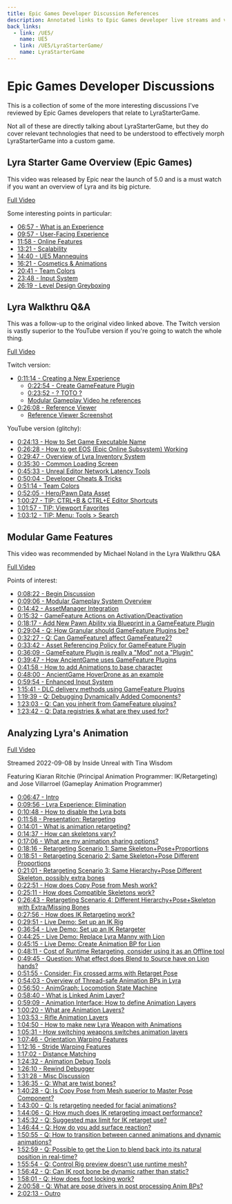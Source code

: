 ```yaml
---
title: Epic Games Developer Discussion References
description: Annotated links to Epic Games developer live streams and videos
back_links:
  - link: /UE5/
    name: UE5
  - link: /UE5/LyraStarterGame/
    name: LyraStarterGame
---
```



# Epic Games Developer Discussions

This is a collection of some of the more interesting discussions I've reviewed by Epic Games developers that relate to LyraStarterGame.

Not all of these are directly talking about LyraStarterGame, but they do cover relevant technologies that need to be understood to effectively morph LyraStarterGame into a custom game.


## Lyra Starter Game Overview (Epic Games)

This video was released by Epic near the launch of 5.0 and is a must watch if you want an overview of Lyra and its big picture.

[Full Video](https://youtu.be/Fj1zCsYydD8)

Some interesting points in particular:

- [06:57 - What is an Experience](https://youtu.be/Fj1zCsYydD8?t=417)
- [09:57 - User-Facing Experience](https://youtu.be/Fj1zCsYydD8?t=597)
- [11:58 - Online Features](https://youtu.be/Fj1zCsYydD8?t=718)
- [13:21 - Scalability](https://youtu.be/Fj1zCsYydD8?t=801)
- [14:40 - UE5 Mannequins](https://youtu.be/Fj1zCsYydD8?t=880)
- [16:21 - Cosmetics & Animations](https://youtu.be/Fj1zCsYydD8?t=981)
- [20:41 - Team Colors](https://youtu.be/Fj1zCsYydD8?t=1241)
- [23:48 - Input System](https://youtu.be/Fj1zCsYydD8?t=1428)
- [26:19 - Level Design Greyboxing](https://youtu.be/Fj1zCsYydD8?t=1579)


## Lyra Walkthru Q&A

This was a follow-up to the original video linked above.  The Twitch version is vastly superior to the YouTube version if you're going to watch the whole thing.

[Full Video](https://www.twitch.tv/videos/1469444417)

Twitch version:
- [0:11:14 - Creating a New Experience](https://www.twitch.tv/videos/1469444417?t=0h11m14s)
  - [0:22:54 - Create GameFeature Plugin](https://www.twitch.tv/videos/1469444417?t=0h22m54s)
  - [0:23:52 - ? TOTO ?](https://www.twitch.tv/videos/1469444417?t=0h22m54s)
  - [Modular Gameplay Video he references](https://www.twitch.tv/videos/1101918638?filter=archives&sort=time)
- [0:26:08 - Reference Viewer](https://www.twitch.tv/videos/1469444417?t=0h26m08s)
  - [Reference Viewer Screenshot](https://twitter.com/joatski/status/1453130573380206601/photo/1)

YouTube version (glitchy):
- [0:24:13 - How to Set Game Executable Name](https://youtu.be/N1X7BgIQ4QY?t=1453) 
- [0:26:28 - How to get EOS (Epic Online Subsystem) Working](https://youtu.be/N1X7BgIQ4QY?t=1588)
- [0:29:47 - Overview of Lyra Inventory System](https://youtu.be/N1X7BgIQ4QY?t=1787)
- [0:35:30 - Common Loading Screen](https://youtu.be/N1X7BgIQ4QY?t=2130)
- [0:45:33 - Unreal Editor Network Latency Tools](https://youtu.be/N1X7BgIQ4QY?t=2733)
- [0:50:04 - Developer Cheats & Tricks](https://youtu.be/N1X7BgIQ4QY?t=3004)
- [0:51:14 - Team Colors](https://youtu.be/N1X7BgIQ4QY?t=3074)
- [0:52:05 - Hero/Pawn Data Asset](https://youtu.be/N1X7BgIQ4QY?t=3125)
- [1:00:27 - TIP: CTRL+B & CTRL+E Editor Shortcuts](https://youtu.be/N1X7BgIQ4QY?t=3627)
- [1:01:57 - TIP: Viewport Favorites](https://youtu.be/N1X7BgIQ4QY?t=3757)
- [1:03:12 - TIP: Menu: Tools > Search](https://youtu.be/N1X7BgIQ4QY?t=3792)


## Modular Game Features

This video was recommended by Michael Noland in the Lyra Walkthru Q&A

[Full Video](https://www.twitch.tv/videos/1101918638?filter=archives&sort=time)

Points of interest:

- [0:08:22 - Begin Discussion](https://www.twitch.tv/videos/1101918638?t=0h8m22s)
- [0:09:06 - Modular Gameplay System Overview](https://www.twitch.tv/videos/1101918638?t=0h9m6s)
- [0:14:42 - AssetManager Integration](https://www.twitch.tv/videos/1101918638?t=0h14m42s)
- [0:15:32 - GameFeature Actions on Activation/Deactivation](https://www.twitch.tv/videos/1101918638?t=0h15m32s)
- [0:18:17 - Add New Pawn Ability via Blueprint in a GameFeature Plugin](https://www.twitch.tv/videos/1101918638?t=0h18m7s)
- [0:29:04 - Q: How Granular should GameFeature Plugins be?](https://www.twitch.tv/videos/1101918638?t=0h29m4s)
- [0:32:27 - Q: Can GameFeature1 affect GameFeature2?](https://www.twitch.tv/videos/1101918638?t=0h32m27s)
- [0:33:42 - Asset Referencing Policy for GameFeature Plugin](https://www.twitch.tv/videos/1101918638?t=0h33m42s)
- [0:36:09 - GameFeature Plugin is really a "Mod" not a "Plugin"](https://www.twitch.tv/videos/1101918638?t=0h36m9s)
- [0:39:47 - How AncientGame uses GameFeature Plugins](https://www.twitch.tv/videos/1101918638?t=0h39m47s)
- [0:41:58 - How to add Animations to base character](https://www.twitch.tv/videos/1101918638?t=0h41m58s)
- [0:48:00 - AncientGame HoverDrone as an example](https://www.twitch.tv/videos/1101918638?t=0h48m0s)
- [0:59:54 - Enhanced Input System](https://www.twitch.tv/videos/1101918638?t=0h59m54s)
- [1:15:41 - DLC delivery methods using GameFeature Plugins](https://www.twitch.tv/videos/1101918638?t=1h15m41s)
- [1:19:39 - Q: Debugging Dynamically Added Components?](https://www.twitch.tv/videos/1101918638?t=1h19m39s)
- [1:23:03 - Q: Can you inherit from GameFeature plugins?](https://www.twitch.tv/videos/1101918638?t=1h23m3s)
- [1:23:42 - Q: Data registries & what are they used for?](https://www.twitch.tv/videos/1101918638?t=1h23m42s)


## Analyzing Lyra's Animation

[Full Video](https://youtu.be/5O-nTNMB19Y)

Streamed 2022-09-08 by Inside Unreal with Tina Wisdom

Featuring Kiaran Ritchie (Principal Animation Programmer: IK/Retargeting)
and Jose Villarroel (Gameplay Animation Programmer)

- [0:06:47 - Intro](https://youtu.be/5O-nTNMB19Y?t=407)
- [0:09:56 - Lyra Experience: Elimination](https://youtu.be/5O-nTNMB19Y?t=596)
- [0:10:48 - How to disable the Lyra bots](https://youtu.be/5O-nTNMB19Y?t=648)
- [0:11:58 - Presentation: Retargeting](https://youtu.be/5O-nTNMB19Y?t=718)
- [0:14:01 - What is animation retargeting?](https://youtu.be/5O-nTNMB19Y?t=841)
- [0:14:37 - How can skeletons vary?](https://youtu.be/5O-nTNMB19Y?t=877)
- [0:17:06 - What are my animation sharing options?](https://youtu.be/5O-nTNMB19Y?t=1026)
- [0:18:16 - Retargeting Scenario 1: Same Skeleton+Pose+Proportions](https://youtu.be/5O-nTNMB19Y?t=1096)
- [0:18:51 - Retargeting Scenario 2: Same Skeleton+Pose Different Proportions](https://youtu.be/5O-nTNMB19Y?t=1131)
- [0:21:01 - Retargeting Scenario 3: Same Hierarchy+Pose Different Skeleton, possibly extra bones](https://youtu.be/5O-nTNMB19Y?t=1261)
- [0:22:51 - How does Copy Pose from Mesh work?](https://youtu.be/5O-nTNMB19Y?t=1371)
- [0:25:11 - How does Compatible Skeletons work?](https://youtu.be/5O-nTNMB19Y?t=1511)
- [0:26:43 - Retargeting Scenario 4: Different Hierarchy+Pose+Skeleton with Extra/Missing Bones](https://youtu.be/5O-nTNMB19Y?t=1603)
- [0:27:56 - How does IK Retargeting work?](https://youtu.be/5O-nTNMB19Y?t=1676)
- [0:29:51 - Live Demo: Set up an IK Rig](https://youtu.be/5O-nTNMB19Y?t=1791)
- [0:36:54 - Live Demo: Set up an IK Retargeter](https://youtu.be/5O-nTNMB19Y?t=2214)
- [0:44:25 - Live Demo: Replace Lyra Manny with Lion](https://youtu.be/5O-nTNMB19Y?t=2665)
- [0:45:15 - Live Demo: Create Animation BP for Lion](https://youtu.be/5O-nTNMB19Y?t=2715)
- [0:48:11 - Cost of Runtime Retargeting, consider using it as an Offline tool](https://youtu.be/5O-nTNMB19Y?t=2891)
- [0:49:45 - Question: What effect does Blend to Source have on Lion hands?](https://youtu.be/5O-nTNMB19Y?t=2985)
- [0:51:55 - Consider: Fix crossed arms with Retarget Pose](https://youtu.be/5O-nTNMB19Y?t=3115)
- [0:54:03 - Overview of Thread-safe Animation BPs in Lyra](https://youtu.be/5O-nTNMB19Y?t=3243)
- [0:56:50 - AnimGraph: Locomotion State Machine](https://youtu.be/5O-nTNMB19Y?t=3410)
- [0:58:40 - What is Linked Anim Layer?](https://youtu.be/5O-nTNMB19Y?t=3520)
- [0:59:09 - Animation Interface: How to define Animation Layers](https://youtu.be/5O-nTNMB19Y?t=3549)
- [1:00:20 - What are Animation Layers?](https://youtu.be/5O-nTNMB19Y?t=3620)
- [1:03:53 - Rifle Animation Layers](https://youtu.be/5O-nTNMB19Y?t=3833)
- [1:04:50 - How to make new Lyra Weapon with Animations](https://youtu.be/5O-nTNMB19Y?t=3890)
- [1:05:31 - How switching weapons switches animation layers](https://youtu.be/5O-nTNMB19Y?t=3931)
- [1:07:46 - Orientation Warping Features](https://youtu.be/5O-nTNMB19Y?t=4066)
- [1:12:16 - Stride Warping Features](https://youtu.be/5O-nTNMB19Y?t=4336)
- [1:17:02 - Distance Matching](https://youtu.be/5O-nTNMB19Y?t=4622)
- [1:24:32 - Animation Debug Tools](https://youtu.be/5O-nTNMB19Y?t=5072)
- [1:26:10 - Rewind Debugger](https://youtu.be/5O-nTNMB19Y?t=5170)
- [1:31:28 - Misc Discussion](https://youtu.be/5O-nTNMB19Y?t=5488)
- [1:36:35 - Q: What are twist bones?](https://youtu.be/5O-nTNMB19Y?t=5795)
- [1:40:28 - Q: Is Copy Pose from Mesh superior to Master Pose Component?](https://youtu.be/5O-nTNMB19Y?t=6028)
- [1:43:00 - Q: Is retargeting needed for facial animations?](https://youtu.be/5O-nTNMB19Y?t=6180)
- [1:44:06 - Q: How much does IK retargeting impact performance?](https://youtu.be/5O-nTNMB19Y?t=6246)
- [1:45:32 - Q: Suggested max limit for IK retarget use?](https://youtu.be/5O-nTNMB19Y?t=6332)
- [1:46:44 - Q: How do you add surface reaction?](https://youtu.be/5O-nTNMB19Y?t=6404)
- [1:50:55 - Q: How to transition between canned animations and dynamic animations?](https://youtu.be/5O-nTNMB19Y?t=6655)
- [1:52:59 - Q: Possible to get the Lion to blend back into its natural position in real-time?](https://youtu.be/5O-nTNMB19Y?t=6779)
- [1:55:54 - Q: Control Rig preview doesn't use runtime mesh?](https://youtu.be/5O-nTNMB19Y?t=6954)
- [1:56:42 - Q: Can IK root bone be dynamic rather than static?](https://youtu.be/5O-nTNMB19Y?t=7002)
- [1:58:01 - Q: How does foot locking work?](https://youtu.be/5O-nTNMB19Y?t=7081)
- [2:00:58 - Q: What are pose drivers in post processing Anim BPs?](https://youtu.be/5O-nTNMB19Y?t=7258)
- [2:02:13 - Outro](https://youtu.be/5O-nTNMB19Y?t=7333)
